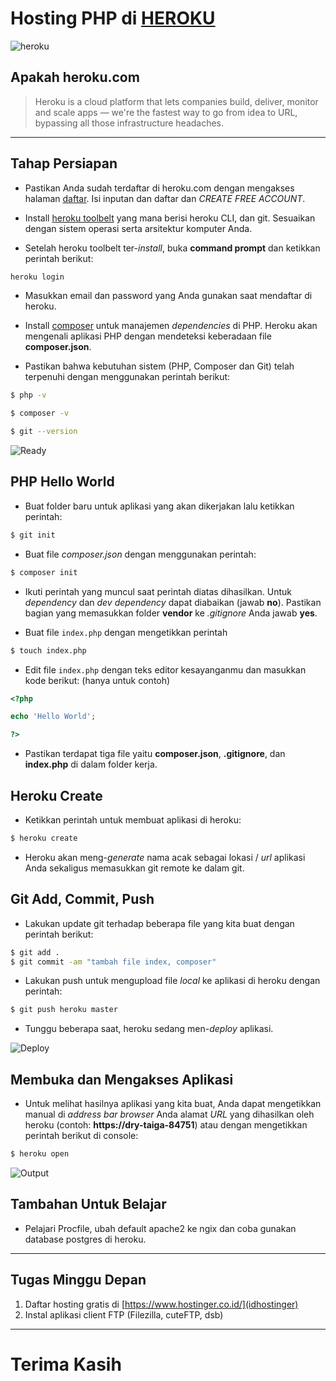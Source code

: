 # Hosting PHP di [HEROKU](https://www.heroku.com)

![heroku](http://i1380.photobucket.com/albums/ah186/nazir579/heroku_zpsi67el12a.png "heroku.com")

## Apakah heroku.com

> Heroku is a cloud platform that lets companies build, deliver, monitor and scale apps — we're the fastest way to go from idea to URL, bypassing all those infrastructure headaches.

---

## Tahap Persiapan

- Pastikan Anda sudah terdaftar di heroku.com dengan mengakses halaman [daftar](https://signup.heroku.com/). Isi inputan dan daftar dan _CREATE FREE ACCOUNT_.

- Install [heroku toolbelt](https://devcenter.heroku.com/articles/heroku-cli) yang mana berisi heroku CLI, dan git. Sesuaikan dengan sistem operasi serta arsitektur komputer Anda.

- Setelah heroku toolbelt ter-_install_, buka __command prompt__ dan ketikkan perintah berikut:

```sh
heroku login
```
- Masukkan email dan password yang Anda gunakan saat mendaftar di heroku.

- Install [composer](https://getcomposer.org/) untuk manajemen _dependencies_ di PHP. Heroku akan mengenali aplikasi PHP dengan mendeteksi keberadaan file __composer.json__.

- Pastikan bahwa kebutuhan sistem (PHP, Composer dan Git) telah terpenuhi dengan menggunakan perintah berikut:

```sh
$ php -v
```

```sh
$ composer -v
```

```sh
$ git --version
```
![Ready](http://i1380.photobucket.com/albums/ah186/nazir579/ready_zpszskwugn2.png "Sistem Siap")


## PHP Hello World

- Buat folder baru untuk aplikasi yang akan dikerjakan lalu ketikkan perintah:

```sh
$ git init
```

- Buat file _composer.json_ dengan menggunakan perintah:

```sh
$ composer init
```
- Ikuti perintah yang muncul saat perintah diatas dihasilkan. Untuk _dependency_ dan _dev dependency_ dapat diabaikan (jawab __no__). Pastikan bagian yang memasukkan folder __vendor__ ke _.gitignore_ Anda jawab __yes__.

- Buat file `index.php` dengan mengetikkan perintah

```sh
$ touch index.php
```

- Edit file `index.php` dengan teks editor kesayanganmu dan masukkan kode berikut: (hanya untuk contoh)

```php
<?php

echo 'Hello World';

?>
```

- Pastikan terdapat tiga file yaitu __composer.json__, __.gitignore__, dan __index.php__ di dalam folder kerja.

## Heroku Create

- Ketikkan perintah untuk membuat aplikasi di heroku:

```sh
$ heroku create
```

- Heroku akan meng-_generate_ nama acak sebagai lokasi / _url_ aplikasi Anda sekaligus memasukkan git remote ke dalam git.

## Git Add, Commit, Push
- Lakukan update git terhadap beberapa file yang kita buat dengan perintah berikut:

```sh
$ git add .
$ git commit -am "tambah file index, composer"
```
- Lakukan push untuk mengupload file _local_ ke aplikasi  di heroku dengan perintah:

```sh
$ git push heroku master
```

- Tunggu beberapa saat, heroku sedang men-_deploy_ aplikasi.

![Deploy](http://i1380.photobucket.com/albums/ah186/nazir579/push_zps2nxj4npz.png "Deploy Aplikasi")

## Membuka dan Mengakses Aplikasi

- Untuk melihat hasilnya aplikasi yang kita buat, Anda dapat mengetikkan manual di _address bar_ _browser_ Anda alamat _URL_ yang dihasilkan oleh heroku (contoh: __https://dry-taiga-84751__) atau dengan mengetikkan perintah berikut di console:

```sh
$ heroku open
```

![Output](http://i1380.photobucket.com/albums/ah186/nazir579/output_zpsdes9ofbs.png "Output Aplikasi")

## Tambahan Untuk Belajar
- Pelajari Procfile, ubah default apache2 ke ngix dan coba gunakan database postgres di heroku.

---

## Tugas Minggu Depan

1. Daftar hosting gratis di [https://www.hostinger.co.id/](idhostinger)
2. Instal aplikasi client FTP (Filezilla, cuteFTP, dsb)

---
# Terima Kasih
